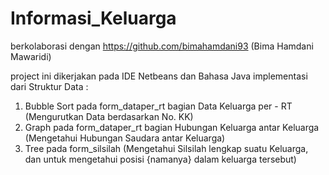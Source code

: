 # Informasi_Keluarga

berkolaborasi dengan https://github.com/bimahamdani93 (Bima Hamdani Mawaridi)

project ini dikerjakan pada IDE Netbeans dan Bahasa Java
implementasi dari Struktur Data : 
1. Bubble Sort pada form_dataper_rt bagian Data Keluarga per - RT (Mengurutkan Data berdasarkan No. KK)
2. Graph pada form_dataper_rt bagian Hubungan Keluarga antar Keluarga (Mengetahui Hubungan Saudara antar Keluarga)
3. Tree pada form_silsilah (Mengetahui Silsilah lengkap suatu Keluarga, dan untuk mengetahui posisi {namanya} dalam keluarga tersebut)
